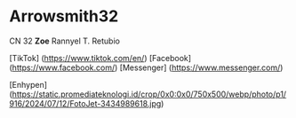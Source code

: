 # Arrowsmith32
CN 32 **Zoe** Rannyel T. Retubio

[TikTok] (https://www.tiktok.com/en/)
[Facebook] (https://www.facebook.com/)
[Messenger] (https://www.messenger.com/)

[Enhypen] (https://static.promediateknologi.id/crop/0x0:0x0/750x500/webp/photo/p1/916/2024/07/12/FotoJet-3434989618.jpg)
